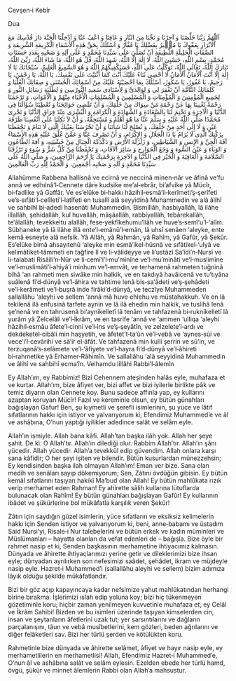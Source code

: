 Cevşen‑i Kebîr

Dua

اَللّٰهُمَّ رَبَّنَا خَلِّصْنَا وَ اَجِرْنَا وَ نَجِّنَا مِنَ النَّارِ وَ عَافِنَا وَ اعْفُ عَنَّا وَ اَدْخِلْنَا الْجَنَّةَ دَارَ قُدْسِكَ مَعَ اْلاَبْرَارِ بِعَفْوِكَ يَا مُج۪يرُ بِفَضْلِكَ يَا غَفَّارُ وَ اَسْئَلُكَ بِحَقِّ هٰذِهِ اْلَأَسْمَاءِ الْكَرِيمَةِ الشَّرِيفَةِ وَ الصِّفَاتِ الْجَلِيلَةِ اللَّطِيفَةِ اَنْ تُصَلِّيَ عَلَى سَيِّدِنَا مُحَمَّدٍ وَ عَلَى آلِهِ وَ صَحْبِهِ بِعَدَدِ حَسَنَاتِ مُحَمَّدٍ، بِسْمِ اللّٰهِ، حَسْبِىَ اللّٰهُ، لَا إِلٰهَ إِلَّا اللّٰهُ، شَهِدَ اللّٰهُ، قُلْ هُوَ اللّٰهُ، مَا شَاءَ اللّٰهُ، رَبِّىَ اللّٰهُ، تَبَارَكَ اللّٰهُ، تَعَالَى اللّٰهُ، تَوَكَّلْتُ عَلَى اللّٰهِ، فَسَيَكْفِيكَهُمُ اللّٰهُ وَ هُوَ السَّمِيعُ الْعَلِيمُ، سُبْحَانَكَ يَا لَا إِلٰهَ إِلَّا أَنْتَ اْلَأَمَانُ اْلَأَمَانُ لَا أُحْصِى ثَنَاءً عَلَيْكَ أَنْتَ كَمَا أَثْنَيْتَ عَلَى نَفْسِكَ، يَا اللّٰهُ، يَا رَحْمٰنُ، يَا رَحِيمُ، يَا غَفُورُ، يَا شَكُورُ، اَسْئَلُكَ بِمَا اَحْصَيْتَهُ عَلَيْكَ مِنْ اَسْمَائِكَ الْحُسْنَى وَ صِفَاتِكَ الْعُلْيَا وَ كَلِمَاتِكَ التَّامَّةِ اَنْ تَغْفِرَ لِى وَ لِوَالِدَىَّ وَ لِأُسْتَاذِى سَعِيدِ النُّورْسِى وَ لِطَلَبَةِ رَسَائِلِ النُّورِ وَ لِجَمِيعِ الْمُؤْمِنِينَ وَ الْمُؤْمِنَاتِ وَ الْمُسْلِمِينَ وَ الْمُسْلِمَاتِ الْأَحْيَاءِ مِنْهُمْ وَ الْأَمْوَاتِ، وَ تَرْحَمَنَا رَحْمَةً تُغْنِينَا بِهَا عَنْ رَحْمَةِ مَنْ سِوَاكَ مِنْ خَلْقِكَ، وَ أَنْ تَقْضِىَ حَوَائِجَنَا وَ تُعْطِيَنَا سُؤَالَنَا فِى الدُّنْيَا وَ الْآخِرَةِ وَ تَخْتِمَ لَنَا بِالسَّعَادَةِ وَ الشَّهَادَةِ وَ الْكَرَامَةِ وَ الْبُشْرَى عِنْدَ فِرَاقِ الدُّنْيَا وَ تَجْزِىَ مُحَمَّدًا صَلَّى اللّٰهُ عَلَيْهِ وَ سَلَّمَ عَنَّا مَا هُوَ أَهْلُهُ وَ مُسْتَحِقُّهُ، وَ أَنْ لاَ تَكِلَنَا عَلَى أَنْفُسِنَا طَرْفَةَ عَيْنٍ وَ لَا إِلَى أَحَدٍ مِنْ خَلْقِكَ، وَ تُصْلِحَ لَنَا شَأْنَنَا وَ أَنْ تَحْرُسَنَا بِعَيْنِكَ الَّتِى لَا تَنَامُ وَ تَحْفَظَنَا بِرُكْنِكَ الَّذِى لَا يُرَامُ يَا ذَا الْجَلَالِ وَ الإِكْرَامِ، وَ أَنْ تَصْرِفَ عَنَّا وَ عَمَّنْ عُلِّقَ عَلَيْهِ هَذِهِ الأَسْمَاءُ آفَةَ الْجِنِّ وَ الإِنسِ وَ الشَّيَاطِينِ، وَ زَلْزَلَةَ الأَرْضِ وَ دَكْدَكَةَ الْجِبَالِ مِنْ خَشْيَتِهِ، وَ آفةَ الطَّاعُونِ وَ الوَبَاءِ وَ عَيْنَ السُّوءِ وَ وَجَعَ الْجَوَارِحِ وَ سَائِرَ الآفَاتِ، وَ تَحْفَظَنَا مِنْ كُلِّ شَرٍّ وَ سُوءٍ وَ تَرْزُقَنَا السَّلَامَةَ وَ الْعَافِيَةَ وَ الْخَيْرَ فِى الدُّنْيَا وَ الآخِرَةِ بِرَحْمَتِكَ يَا أَرْحَمَ الرَّاحِمِينَ، وَ صَلَّى اللّٰهُ عَلَى سَيِّدِنَا مُحَمَّدٍ وَ آلهِ وَ صَحْبِه أَجْمَعِينَ، وَ الْحَمْدُ لِلّٰهِ رَبِّ الْعَالَمِينَ

Allahümme Rabbena hallisnâ ve ecirnâ ve neccinâ minen‑nâr ve âfinâ ve’fu annâ ve edhılnâ’l‑Cennete dâre kudsike me’al‑ebrâr, bi’afvike yâ Mücîr, bi‑fadlike yâ Gaffâr. Ve es’elüke bi‑hakkı hâzihil‑esmâ’il‑kerîmeti’ş‑şerîfeti ve’s‑sıfâti’l‑celîleti’l‑latîfeti en tusallî alâ seyyidinâ Muhammedin ve alâ âlihî ve sahbihî bi‑adedi hasenâti Muhammedin. Bismillâh, hasbiyallâh, lâ ilâhe illallâh, şehidallâh, kul huvallâh, mâşâallâh, rabbiyallâh, tebârekallâh, te‘âlallâh, tevekkeltu alallâh, fese‑yekfîkehumu’llâh ve huve’s‑semî‘u’l‑‘alîm. Sübhaneke yâ lâ ilâhe illâ ente’l‑emânü’l‑emân, lâ uhsî senâen ‘aleyke, ente kemâ esneyte alâ nefsik. Yâ Allâh, yâ Rahmân, yâ Rahîm, yâ Gafûr, yâ Şekûr. Es’elüke bimâ ahsayıtehû ‘aleyke min esmâ’ikel‑hüsnâ ve sıfâtikel‑‘ulyâ ve kelimâtiket‑tâmmeti en tağfire lî ve li‑vâlideyye ve li’ustâzî Sa‘îdi’n‑Nursî ve li-talabati Risâili’n‑Nûr ve li‑cemî‘i’l‑mu’minîne ve’l‑mu’minâti ve’l‑muslimîne ve’l‑muslimâti’l‑ahiyâ’i minhum ve’l‑emvât, ve terhamenâ rahmeten tuğninâ bihâ ‘an rahmeti men siwâke min halkik, ve en takdıyâ havâicenâ ve tu‘tıyâna suâlenâ fi’d‑dünyâ ve’l‑âhira ve tahtime lenâ bis‑sa‘âdeti ve’ş‑şehâdeti ve’l‑kerâmeti ve’l‑buşrâ inde firâki’d‑dünyâ, ve teczîye Muhammeden sallallâhu ‘aleyhi ve sellem ‘annâ mâ huve ehlehu ve müstahakkuh. Ve en lâ tekilenâ ilâ enfusinâ tarfete aynin ve lâ ilâ ehedin min halkik, ve tuslihâ lenâ şe’nenâ ve en tahrusenâ bi‘aynikelletî lâ tenâm ve tahfazenâ bi‑ruknikelletî lâ yurâm yâ Zelcelâli ve’l‑İkrâm, ve en tasrife ‘annâ ve ‘ammen ‘ulliqa ‘aleyhi hâzihil‑esmâu âfete’l‑cinni ve’l‑ins ve’ş‑şeyâtîn, ve zelzelete’l‑ardı ve dekdeketel‑cibâli min haşyetih, ve âfetet’t‑ta‘ûn ve’l‑vebâ ve ‘aynes‑sûi ve vece’i’l‑cevârihi ve sâ’ir el‑âfât. Ve tahfazenâ min kulli şerrin ve sû’in, ve terzuqanâ’s‑selâmete ve’l‑‘âfiyete ve’l‑hayra fi’d‑dünyâ ve’l‑âhireti bi‑rahmetike yâ Erhamer‑Râhimîn. Ve sallallâhu ‘alâ seyyidinâ Muhammedin ve âlihî ve sahbihî ecma‘în. Velhamdu lillâhi Rabbi’l‑âlemîn

Ey Allah’ım, ey Rabbimiz! Bizi Cehennem ateşinden halâs eyle, muhafaza et ve kurtar. Allah’ım, bize âfiyet ver, bizi affet ve bizi iyilerle birlikte pâk ve temiz diyarın olan Cennete koy. Bunu sadece affınla yap, ey kullarını azaptan koruyan Mücîr! Fazıl ve kereminle olsun, ey bütün günahları bağışlayan Gafur! Ben, şu kıymetli ve şerefli isimlerinin, şu yüce ve lâtif sıfatlarının hakkı için istiyor ve yalvarıyorum ki, Efendimiz Muhammed’e ve âl ve ashâbına, O’nun yaptığı iyilikler adedince salât ve selâm eyle.

Allah’ın ismiyle. Allah bana kâfi. Allah’tan başka ilâh yok. Allah her şeye şahit. De ki: O Allah’tır. Allah’ın dilediği olur. Rabbim Allah’tır. Allah’ın şânı yücedir. Allah yücedir. Allah’a tevekkül edip güvendim. Allah onlara karşı sana kâfidir; O her şeyi işiten ve bilendir. Bütün kusurlardan münezzehsin; Ey kendisinden başka ilah olmayan Allah’ım! Eman ver bize. Sana olan medih ve senâları sayıp dökemiyorum; Sen, Zâtını övdüğün gibisin. Ey bütün kemâl sıfatlarını taşıyan hakikî Ma’bud olan Allah! Ey bütün mahlûkata rızık verip merhamet eden Rahman! Ey ahirette sâlih kullarına lütuflarda bulunacak olan Rahîm! Ey bütün günahları bağışlayan Gafûr! Ey kullarının ibâdet ve şükürlerine bol mükâfatla karşılık veren Şekûr!

Zâtın için saydığın güzel isimlerin, yüce sıfatların ve eksiksiz kelimelerin hakkı için Senden istiyor ve yalvarıyorum ki, beni, anne‑babamı ve üstadım Said Nursi’yi, Risale‑i Nur talebelerini ve bütün erkek ve kadın müminleri ve Müslümanları – hayatta olanları da vefat edenleri de – bağışla. Bize öyle bir rahmet nasip et ki, Senden başkasının merhametine ihtiyacımız kalmasın. Dünyada ve âhirette ihtiyaçlarımızı yerine getir ve dileklerimizi bize ihsan eyle; dünyadan ayrılırken son nefesimizi saâdet, şehâdet, ikram ve müjdeyle nasip eyle. Hazret‑i Muhammed’i (sallallâhu aleyhi ve sellem) bizim adımıza lâyık olduğu şekilde mükâfatlandır.

Bizi bir göz açıp kapayıncaya kadar nefsimize yahut mahlûkatından herhangi birine bırakma. İşlerimizi ıslah edip yoluna koy; bizi hiç tükenmeyen gözetiminle koru; hiçbir zaman yenilmeyen kuvvetinle muhafaza et, ey Celâl ve İkrâm Sahibi! Bizden ve bu isimleri üzerinde taşıyan kimselerden cin, insan ve şeytanların âfetlerini uzak tut; yer sarsıntılarını ve dağların parçalanışını, tâun ve vebâ musîbetlerini, kem gözleri, beden ağrılarını ve diğer felâketleri sav. Bizi her türlü şerden ve kötülükten koru.

Rahmetinle bize dünyada ve âhirette selâmet, âfiyet ve hayır nasip eyle, ey merhametlilerin en merhametlisi! Allah, Efendimiz Hazret‑i Muhammed’e, O’nun âl ve ashâbına salât ve selâm eylesin. Ezelden ebede her türlü hamd, övgü, şükür ve minnet âlemlerin Rabbi olan Allah’a mahsustur.